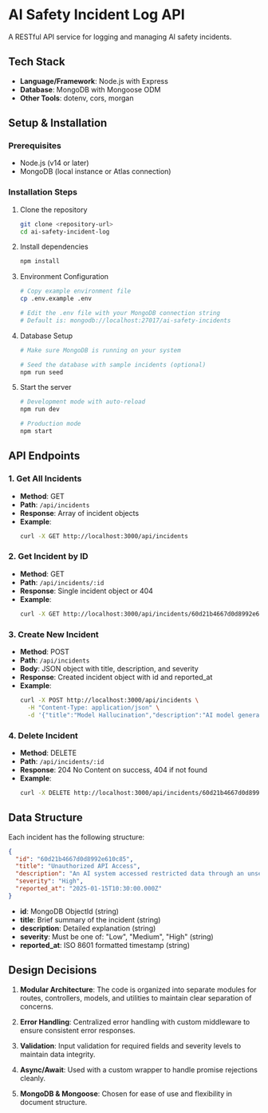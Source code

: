 # AI Safety Incident Log API

A RESTful API service for logging and managing AI safety incidents.

## Tech Stack

- **Language/Framework**: Node.js with Express
- **Database**: MongoDB with Mongoose ODM
- **Other Tools**: dotenv, cors, morgan

## Setup & Installation

### Prerequisites

- Node.js (v14 or later)
- MongoDB (local instance or Atlas connection)

### Installation Steps

1. Clone the repository
   ```bash
   git clone <repository-url>
   cd ai-safety-incident-log
   ```

2. Install dependencies
   ```bash
   npm install
   ```

3. Environment Configuration
   ```bash
   # Copy example environment file
   cp .env.example .env
   
   # Edit the .env file with your MongoDB connection string
   # Default is: mongodb://localhost:27017/ai-safety-incidents
   ```

4. Database Setup
   ```bash
   # Make sure MongoDB is running on your system
   
   # Seed the database with sample incidents (optional)
   npm run seed
   ```

5. Start the server
   ```bash
   # Development mode with auto-reload
   npm run dev
   
   # Production mode
   npm start
   ```

## API Endpoints

### 1. Get All Incidents
- **Method**: GET
- **Path**: `/api/incidents`
- **Response**: Array of incident objects
- **Example**:
  ```bash
  curl -X GET http://localhost:3000/api/incidents
  ```

### 2. Get Incident by ID
- **Method**: GET
- **Path**: `/api/incidents/:id`
- **Response**: Single incident object or 404
- **Example**:
  ```bash
  curl -X GET http://localhost:3000/api/incidents/60d21b4667d0d8992e610c85
  ```

### 3. Create New Incident
- **Method**: POST
- **Path**: `/api/incidents`
- **Body**: JSON object with title, description, and severity
- **Response**: Created incident object with id and reported_at
- **Example**:
  ```bash
  curl -X POST http://localhost:3000/api/incidents \
    -H "Content-Type: application/json" \
    -d '{"title":"Model Hallucination","description":"AI model generated false information about historical events.","severity":"Medium"}'
  ```

### 4. Delete Incident
- **Method**: DELETE
- **Path**: `/api/incidents/:id`
- **Response**: 204 No Content on success, 404 if not found
- **Example**:
  ```bash
  curl -X DELETE http://localhost:3000/api/incidents/60d21b4667d0d8992e610c85
  ```

## Data Structure

Each incident has the following structure:

```json
{
  "id": "60d21b4667d0d8992e610c85",
  "title": "Unauthorized API Access",
  "description": "An AI system accessed restricted data through an unsecured API endpoint.",
  "severity": "High",
  "reported_at": "2025-01-15T10:30:00.000Z"
}
```

- **id**: MongoDB ObjectId (string)
- **title**: Brief summary of the incident (string)
- **description**: Detailed explanation (string)
- **severity**: Must be one of: "Low", "Medium", "High" (string)
- **reported_at**: ISO 8601 formatted timestamp (string)

## Design Decisions

1. **Modular Architecture**: The code is organized into separate modules for routes, controllers, models, and utilities to maintain clear separation of concerns.

2. **Error Handling**: Centralized error handling with custom middleware to ensure consistent error responses.

3. **Validation**: Input validation for required fields and severity levels to maintain data integrity.

4. **Async/Await**: Used with a custom wrapper to handle promise rejections cleanly.

5. **MongoDB & Mongoose**: Chosen for ease of use and flexibility in document structure.


